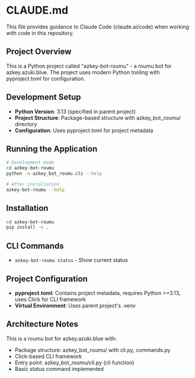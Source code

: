 # CLAUDE.md

This file provides guidance to Claude Code (claude.ai/code) when working with code in this repository.

## Project Overview

This is a Python project called "azkey-bot-roumu" - a roumu bot for azkey.azuki.blue. The project uses modern Python tooling with pyproject.toml for configuration.

## Development Setup

- **Python Version**: 3.13 (specified in parent project)
- **Project Structure**: Package-based structure with azkey_bot_roumu/ directory
- **Configuration**: Uses pyproject.toml for project metadata

## Running the Application

```bash
# Development mode
cd azkey-bot-roumu
python -m azkey_bot_roumu.cli --help

# After installation
azkey-bot-roumu --help
```

## Installation

```bash
cd azkey-bot-roumu
pip install -e .
```

## CLI Commands

- `azkey-bot-roumu status` - Show current status

## Project Configuration

- **pyproject.toml**: Contains project metadata, requires Python >=3.13, uses Click for CLI framework
- **Virtual Environment**: Uses parent project's .venv

## Architecture Notes

This is a roumu bot for azkey.azuki.blue with:
- Package structure: azkey_bot_roumu/ with cli.py, commands.py
- Click-based CLI framework
- Entry point: azkey_bot_roumu/cli.py (cli function)
- Basic status command implemented